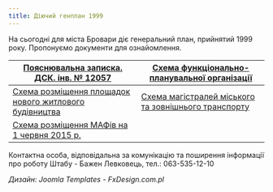 ```yaml
---
title: Діючий генплан 1999
---
```


На сьогодні для міста Бровари діє генеральний план, прийнятий 1999 року. Пропонуємо документи для ознайомлення.

| [Пояснювальна записка. ДСК. інв. № 12057](https://drive.google.com/file/d/0B5GzpYvnFyhtWjRVaFpZTlJ1NEU/view?usp=sharing) | [Схема функціонально-планувальної організації](https://drive.google.com/file/d/0B5GzpYvnFyhtRFZJdHpSNC04VUE/view?usp=sharing) |
|---------------------------------------------------------------------------------------------------------------------------|----------------------------------------------------------------------------------------------------------------------------------|
| [Схема розміщення площадок нового житлового будівництва](https://drive.google.com/file/d/0B5GzpYvnFyhtel9xcm43S0VwT1k/view?usp=sharing) | [Схема магістралей міського та зовнішнього транспорту](https://drive.google.com/file/d/0B5GzpYvnFyhtOUVUVW16ZklzY0U/view?usp=sharing) |
| [Схема розміщення МАФів на 1 червня 2015 р.](https://drive.google.com/file/d/0By2guNGEQkueSlpBQjM2UmZpSjA/view?usp=sharing) | |

Контактна особа, відповідальна за комунікацію та поширення інформації про роботу Штабу - Бажен Левковець, тел.: 063-535-12-10

*Дизайн: Joomla Templates - FxDesign.com.pl* 